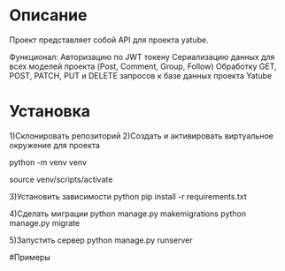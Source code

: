 # Описание

Проект представляет собой API для проекта yatube.

Функционал:
Авторизацию по JWT токену
Сериализацию данных для всех моделей проекта (Post, Comment, Group, Follow)
Обработку GET, POST, PATCH, PUT и DELETE запросов к базе данных проекта Yatube

# Установка

1)Склонировать репозиторий
2)Создать и активировать виртуальное окружение для проекта

python -m venv venv

source venv/scripts/activate

3)Установить зависимости
python pip install -r requirements.txt

4)Сделать миграции
python manage.py makemigrations
python manage.py migrate

5)Запустить сервер
python manage.py runserver

#Примеры
